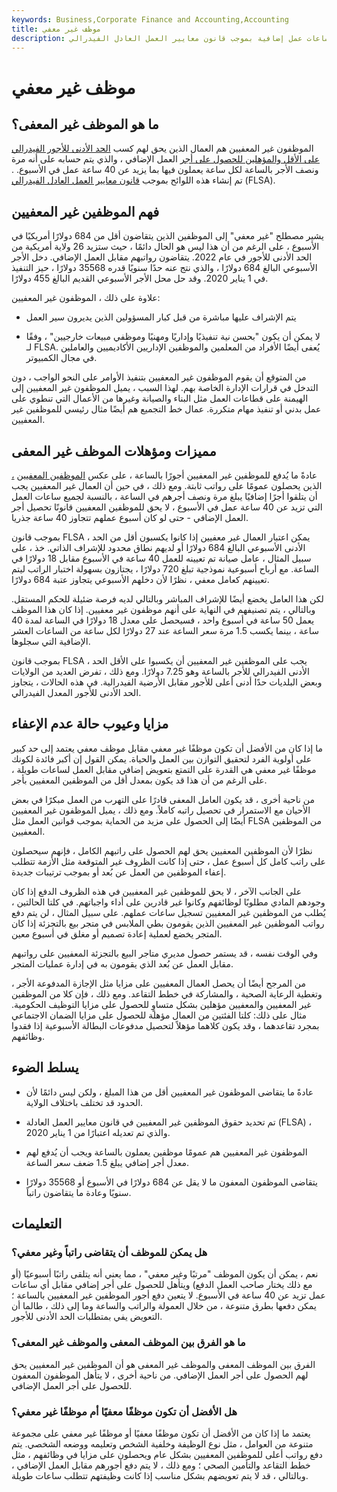 ```yaml
---
keywords: Business,Corporate Finance and Accounting,Accounting
title: موظف غير معفي
description: الموظف غير المعفى هو الشخص المؤهل لكسب الحد الأدنى للأجور على الأقل والحصول على ساعات عمل إضافية بموجب قانون معايير العمل العادل الفيدرالي (FLSA).
---
```


# موظف غير معفي
## ما هو الموظف غير المعفى؟

الموظفون غير المعفيين هم العمال الذين يحق لهم كسب [الحد الأدنى للأجور الفيدرالي على الأقل والمؤهلين للحصول على أجر](/minimum_wage) العمل الإضافي ، والذي يتم حسابه على أنه مرة ونصف الأجر بالساعة لكل ساعة يعملون فيها بما يزيد عن 40 ساعة عمل في الأسبوع. . تم إنشاء هذه اللوائح بموجب [قانون معايير العمل العادل الفيدرالي](/fair-labor-standards-act-flsa) (FLSA).

## فهم الموظفين غير المعفيين

يشير مصطلح "غير معفي" إلى الموظفين الذين يتقاضون أقل من 684 دولارًا أمريكيًا في الأسبوع ، على الرغم من أن هذا ليس هو الحال دائمًا ، حيث ستزيد 26 ولاية أمريكية من الحد الأدنى للأجور في عام 2022. يتقاضون رواتبهم مقابل العمل الإضافي. دخل الأجر الأسبوعي البالغ 684 دولارًا ، والذي نتج عنه حدًا سنويًا قدره 35568 دولارًا ، حيز التنفيذ في 1 يناير 2020. وقد حل محل الأجر الأسبوعي القديم البالغ 455 دولارًا.

علاوة على ذلك ، الموظفون غير المعفيين:

- يتم الإشراف عليها مباشرة من قبل كبار المسؤولين الذين يديرون سير العمل

- لا يمكن أن يكون "بحسن نية تنفيذيًا وإداريًا ومهنيًا وموظفي مبيعات خارجيين" ، وفقًا لـ FLSA. يُعفى أيضًا الأفراد من المعلمين والموظفين الإداريين الأكاديميين والعاملين في مجال الكمبيوتر.

من المتوقع أن يقوم الموظفون غير المعفيين بتنفيذ الأوامر على النحو الواجب ، دون التدخل في قرارات الإدارة الخاصة بهم. لهذا السبب ، يميل الموظفون غير المعفيين إلى الهيمنة على قطاعات العمل مثل البناء والصيانة وغيرها من الأعمال التي تنطوي على عمل بدني أو تنفيذ مهام متكررة. عمال خط التجميع هم أيضًا مثال رئيسي للموظفين غير المعفيين.

## مميزات ومؤهلات الموظف غير المعفى

عادةً ما يُدفع للموظفين غير المعفيين أجورًا بالساعة ، على عكس [الموظفين المعفيين](/exempt-employee) [،](/exempt-employee) الذين يحصلون عمومًا على رواتب ثابتة. ومع ذلك ، في حين أن العمال غير المعفيين يجب أن يتلقوا أجرًا إضافيًا يبلغ مرة ونصف أجرهم في الساعة ، بالنسبة لجميع ساعات العمل التي تزيد عن 40 ساعة عمل في الأسبوع ، لا يحق للموظفين المعفيين قانونًا تحصيل أجر العمل الإضافي - حتى لو كان أسبوع عملهم تتجاوز 40 ساعة جذريا.

بموجب قانون FLSA ، يمكن اعتبار العمال غير معفيين إذا كانوا يكسبون أقل من الحد الأدنى الأسبوعي البالغ 684 دولارًا أو لديهم نطاق محدود للإشراف الذاتي. خذ ، على سبيل المثال ، عامل صيانة تم تعيينه للعمل 40 ساعة في الأسبوع مقابل 18 دولارًا في الساعة. مع أرباح أسبوعية نموذجية تبلغ 720 دولارًا ، يجتازون بسهولة اختبار الراتب ليتم تعيينهم كعامل معفي ، نظرًا لأن دخلهم الأسبوعي يتجاوز عتبة 684 دولارًا.

لكن هذا العامل يخضع أيضًا للإشراف المباشر وبالتالي لديه فرصة ضئيلة للحكم المستقل. وبالتالي ، يتم تصنيفهم في النهاية على أنهم موظفون غير معفيين. إذا كان هذا الموظف يعمل 50 ساعة في أسبوع واحد ، فسيحصل على معدل 18 دولارًا في الساعة لمدة 40 ساعة ، بينما يكسب 1.5 مرة سعر الساعة عند 27 دولارًا لكل ساعة من الساعات العشر الإضافية التي سجلوها.

بموجب قانون FLSA ، يجب على الموظفين غير المعفيين أن يكسبوا على الأقل الحد الأدنى الفيدرالي للأجر بالساعة وهو 7.25 دولارًا. ومع ذلك ، تفرض العديد من الولايات وبعض البلديات حدًا أدنى أعلى للأجور مقابل الأرضية الفيدرالية. في هذه الحالات ، يتجاوز الحد الأدنى للأجور المعدل الفيدرالي.

## مزايا وعيوب حالة عدم الإعفاء

ما إذا كان من الأفضل أن تكون موظفًا غير معفي مقابل موظف معفي يعتمد إلى حد كبير على أولوية الفرد لتحقيق التوازن بين العمل والحياة. يمكن القول إن أكبر فائدة لكونك موظفًا غير معفي هي القدرة على التمتع بتعويض إضافي مقابل العمل لساعات طويلة ، على الرغم من أن هذا قد يكون بمعدل أقل من الموظفين المعفيين بأجر.

من ناحية أخرى ، قد يكون العامل المعفى قادرًا على التهرب من العمل مبكرًا في بعض الأحيان مع الاستمرار في تحصيل راتبه كاملاً. ومع ذلك ، يميل الموظفون غير المعفيين أيضًا إلى الحصول على مزيد من الحماية بموجب قوانين العمل مثل FLSA من الموظفين المعفيين.

نظرًا لأن الموظفين المعفيين يحق لهم الحصول على راتبهم الكامل ، فإنهم سيحصلون على راتب كامل كل أسبوع عمل ، حتى إذا كانت الظروف غير المتوقعة مثل الأزمة تتطلب إعفاء الموظفين من العمل عن بُعد أو بموجب ترتيبات جديدة.

على الجانب الآخر ، لا يحق للموظفين غير المعفيين في هذه الظروف الدفع إذا كان وجودهم المادي مطلوبًا لوظائفهم وكانوا غير قادرين على أداء واجباتهم. في كلتا الحالتين ، يُطلب من الموظفين غير المعفيين تسجيل ساعات عملهم. على سبيل المثال ، لن يتم دفع رواتب الموظفين غير المعفيين الذين يقومون بطي الملابس في متجر بيع بالتجزئة إذا كان المتجر يخضع لعملية إعادة تصميم أو مغلق في أسبوع معين.

وفي الوقت نفسه ، قد يستمر حصول مديري متاجر البيع بالتجزئة المعفيين على رواتبهم مقابل العمل عن بُعد الذي يقومون به في إدارة عمليات المتجر.

من المرجح أيضًا أن يحصل العمال المعفيين على مزايا مثل الإجازة المدفوعة الأجر ، وتغطية الرعاية الصحية ، والمشاركة في خطط التقاعد. ومع ذلك ، فإن كلا من الموظفين غير المعفيين والمعفيين مؤهلين بشكل متساوٍ للحصول على مزايا التوظيف الحكومية. مثال على ذلك: كلتا الفئتين من العمال مؤهلة للحصول على مزايا الضمان الاجتماعي بمجرد تقاعدهما ، وقد يكون كلاهما مؤهلاً لتحصيل مدفوعات البطالة الأسبوعية إذا فقدوا وظائفهم.

## يسلط الضوء

- عادةً ما يتقاضى الموظفون غير المعفيين أقل من هذا المبلغ ، ولكن ليس دائمًا لأن الحدود قد تختلف باختلاف الولاية.

- تم تحديد حقوق الموظفين غير المعفيين في قانون معايير العمل العادلة (FLSA) ، والذي تم تعديله اعتبارًا من 1 يناير 2020.

- الموظفون غير المعفيين هم عمومًا موظفين يعملون بالساعة ويجب أن يُدفع لهم معدل أجر إضافي يبلغ 1.5 ضعف سعر الساعة.

- يتقاضى الموظفون المعفون ما لا يقل عن 684 دولارًا في الأسبوع أو 35568 دولارًا سنويًا وعادة ما يتقاضون راتباً.

## التعليمات

### هل يمكن للموظف أن يتقاضى راتباً وغير معفي؟

نعم ، يمكن أن يكون الموظف "مرتبًا وغير معفي" ، مما يعني أنه يتلقى راتبًا أسبوعيًا (أو مع ذلك يختار صاحب العمل الدفع) ويتأهل للحصول على أجر إضافي مقابل أي ساعات عمل تزيد عن 40 ساعة في الأسبوع. لا يتعين دفع أجور الموظفين غير المعفيين بالساعة ؛ يمكن دفعها بطرق متنوعة ، من خلال العمولة والراتب والساعة وما إلى ذلك ، طالما أن التعويض يفي بمتطلبات الحد الأدنى للأجور.

### ما هو الفرق بين الموظف المعفى والموظف غير المعفى؟

الفرق بين الموظف المعفى والموظف غير المعفى هو أن الموظفين غير المعفيين يحق لهم الحصول على أجر العمل الإضافي. من ناحية أخرى ، لا يتأهل الموظفون المعفون للحصول على أجر العمل الإضافي.

### هل الأفضل أن تكون موظفًا معفيًا أم موظفًا غير معفي؟

يعتمد ما إذا كان من الأفضل أن تكون موظفًا معفيًا أو موظفًا غير معفي على مجموعة متنوعة من العوامل ، مثل نوع الوظيفة وخلفية الشخص وتعليمه ووضعه الشخصي. يتم دفع رواتب أعلى للموظفين المعفيين بشكل عام ويحصلون على مزايا في وظائفهم ، مثل خطط التقاعد والتأمين الصحي ؛ ومع ذلك ، لا يتم دفع أجورهم مقابل العمل الإضافي ، وبالتالي ، قد لا يتم تعويضهم بشكل مناسب إذا كانت وظيفتهم تتطلب ساعات طويلة.

